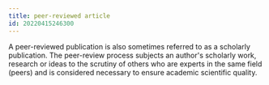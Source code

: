 ```yaml
---
title: peer-reviewed article
id: 20220415246300
---
```


A peer-reviewed publication is also sometimes referred to as a scholarly publication. The peer-review process subjects an author's scholarly work, research or ideas to the scrutiny of others who are experts in the same field (peers) and is considered necessary to ensure academic scientific quality.
